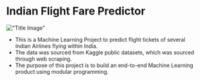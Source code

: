 # Indian Flight Fare Predictor

!["Title Image"](D:\ML_Project\Images\title_pic.jpg)


+ This is a Machine Learning Project to predict flight tickets of several Indian Airlines flying within India.
+ The data was sourced from Kaggle public datasets, which was sourced through web scraping.
+ The purpose of this project is to build an end-to-end Machine Learning product using modular programming.
